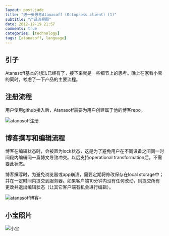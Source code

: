 ```yaml
---
layout: post.jade
title: "进一步思考Atanasoff (Octopress client) (1)"
subtitle: "产品流程图"
date: 2012-12-19 21:57
comments: true
categories: [technology]
tags: [atanasoff, language]
---
```


## 引子

Atanasoff基本的想法已经有了，接下来就是一些细节上的思考。晚上在家看小宝的同时，考虑了一下产品的主要流程。

<!--more-->

## 注册流程

用户使用github接入后，Atanasoff需要为用户创建属于他的博客repo。

![atanasoff注册](/assets/img/charts/atanasoff-registration.jpg)

## 博客撰写和编辑流程

博客在编辑状态时，会被置为lock状态，这是为了避免用户在不同设备之间同一时间段内编辑同一篇博文导致冲突。以后支持operational transformation后，不需要此状态。

博客撰写时，为避免浏览器或app崩溃，需要定期将修改保存在local storage中；并在一定时间内提交到服务器。如果客户端10分钟内没有任何改动，则提交所有更改并退出编辑状态（让其它客户端有机会进行编辑）。

![atanasoff博客](/assets/img/charts/atanasoff-blog.jpg)=


## 小宝照片

![小宝](/assets/img/photos/baby20121219.jpg)


